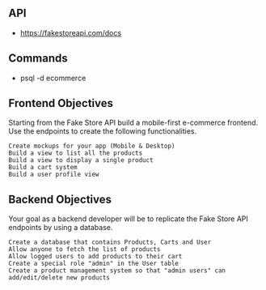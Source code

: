 ## API
- https://fakestoreapi.com/docs

## Commands

- psql -d ecommerce

## Frontend Objectives

Starting from the Fake Store API build a mobile-first e-commerce frontend. Use the endpoints to create the following functionalities.

    Create mockups for your app (Mobile & Desktop)
    Build a view to list all the products
    Build a view to display a single product
    Build a cart system
    Build a user profile view

## Backend Objectives

Your goal as a backend developer will be to replicate the Fake Store API endpoints by using a database.

    Create a database that contains Products, Carts and User
    Allow anyone to fetch the list of products
    Allow logged users to add products to their cart
    Create a special role "admin" in the User table
    Create a product management system so that "admin users" can add/edit/delete new products
